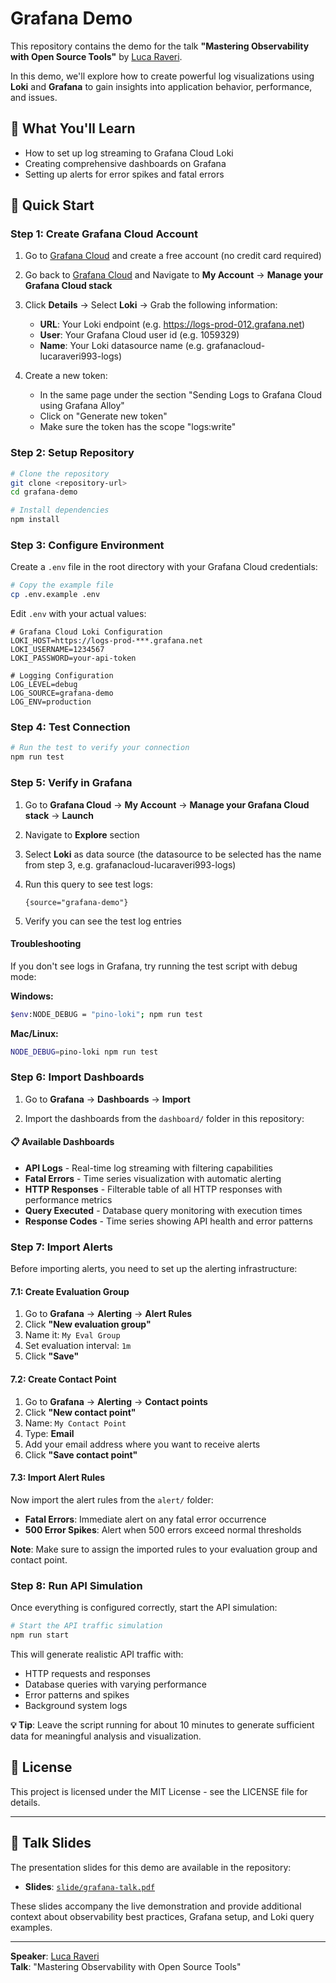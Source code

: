 # Grafana Demo

This repository contains the demo for the talk **"Mastering Observability with Open Source Tools"** by [Luca Raveri](https://lucaraveri.com).

In this demo, we'll explore how to create powerful log visualizations using **Loki** and **Grafana** to gain insights into application behavior, performance, and issues.

## 🎯 What You'll Learn

- How to set up log streaming to Grafana Cloud Loki
- Creating comprehensive dashboards on Grafana
- Setting up alerts for error spikes and fatal errors

## 🚀 Quick Start

### Step 1: Create Grafana Cloud Account

1. Go to [Grafana Cloud](https://grafana.com/auth/sign-in/create-user) and create a free account (no credit card required)

2. Go back to [Grafana Cloud](https://grafana.com/products/cloud) and Navigate to **My Account** → **Manage your Grafana Cloud stack**

3. Click **Details** → Select **Loki** → Grab the following information:
   - **URL**: Your Loki endpoint (e.g. https://logs-prod-012.grafana.net)
   - **User**: Your Grafana Cloud user id (e.g. 1059329)
   - **Name**: Your Loki datasource name (e.g. grafanacloud-lucaraveri993-logs)

4. Create a new token:
   - In the same page under the section "Sending Logs to Grafana Cloud using Grafana Alloy"
   - Click on "Generate new token"
   - Make sure the token has the scope "logs:write"


### Step 2: Setup Repository

```bash
# Clone the repository
git clone <repository-url>
cd grafana-demo

# Install dependencies
npm install
```

### Step 3: Configure Environment

Create a `.env` file in the root directory with your Grafana Cloud credentials:

```bash
# Copy the example file
cp .env.example .env
```

Edit `.env` with your actual values:

```env
# Grafana Cloud Loki Configuration
LOKI_HOST=https://logs-prod-***.grafana.net
LOKI_USERNAME=1234567
LOKI_PASSWORD=your-api-token

# Logging Configuration
LOG_LEVEL=debug
LOG_SOURCE=grafana-demo
LOG_ENV=production
```

### Step 4: Test Connection

```bash
# Run the test to verify your connection
npm run test
```

### Step 5: Verify in Grafana

1. Go to **Grafana Cloud** → **My Account** → **Manage your Grafana Cloud stack** → **Launch**

2. Navigate to **Explore** section

3. Select **Loki** as data source (the datasource to be selected has the name from step 3, e.g. grafanacloud-lucaraveri993-logs)

4. Run this query to see test logs:
   ```
   {source="grafana-demo"}
   ```

5. Verify you can see the test log entries

#### Troubleshooting

If you don't see logs in Grafana, try running the test script with debug mode:

**Windows:**
```bash
$env:NODE_DEBUG = "pino-loki"; npm run test
```

**Mac/Linux:**
```bash
NODE_DEBUG=pino-loki npm run test
```

### Step 6: Import Dashboards

1. Go to **Grafana** → **Dashboards** → **Import**

2. Import the dashboards from the `dashboard/` folder in this repository:

#### 📋 Available Dashboards

- **API Logs** - Real-time log streaming with filtering capabilities
- **Fatal Errors** - Time series visualization with automatic alerting
- **HTTP Responses** - Filterable table of all HTTP responses with performance metrics
- **Query Executed** - Database query monitoring with execution times
- **Response Codes** - Time series showing API health and error patterns

### Step 7: Import Alerts

Before importing alerts, you need to set up the alerting infrastructure:

#### 7.1: Create Evaluation Group
1. Go to **Grafana** → **Alerting** → **Alert Rules**
2. Click **"New evaluation group"**
3. Name it: `My Eval Group`
4. Set evaluation interval: `1m`
5. Click **"Save"**

#### 7.2: Create Contact Point
1. Go to **Grafana** → **Alerting** → **Contact points**
2. Click **"New contact point"**
3. Name: `My Contact Point`
4. Type: **Email**
5. Add your email address where you want to receive alerts
6. Click **"Save contact point"**

#### 7.3: Import Alert Rules
Now import the alert rules from the `alert/` folder:

- **Fatal Errors**: Immediate alert on any fatal error occurrence
- **500 Error Spikes**: Alert when 500 errors exceed normal thresholds

**Note**: Make sure to assign the imported rules to your evaluation group and contact point.

### Step 8: Run API Simulation

Once everything is configured correctly, start the API simulation:

```bash
# Start the API traffic simulation
npm run start
```

This will generate realistic API traffic with:
- HTTP requests and responses
- Database queries with varying performance
- Error patterns and spikes
- Background system logs

**💡 Tip**: Leave the script running for about 10 minutes to generate sufficient data for meaningful analysis and visualization.

## 📝 License

This project is licensed under the MIT License - see the LICENSE file for details.

---

## 📖 **Talk Slides**

The presentation slides for this demo are available in the repository:

- **Slides**: [`slide/grafana-talk.pdf`](slide/grafana-talk.pdf)

These slides accompany the live demonstration and provide additional context about observability best practices, Grafana setup, and Loki query examples.

---

**Speaker**: [Luca Raveri](https://lucaraveri.com)  
**Talk**: "Mastering Observability with Open Source Tools"
